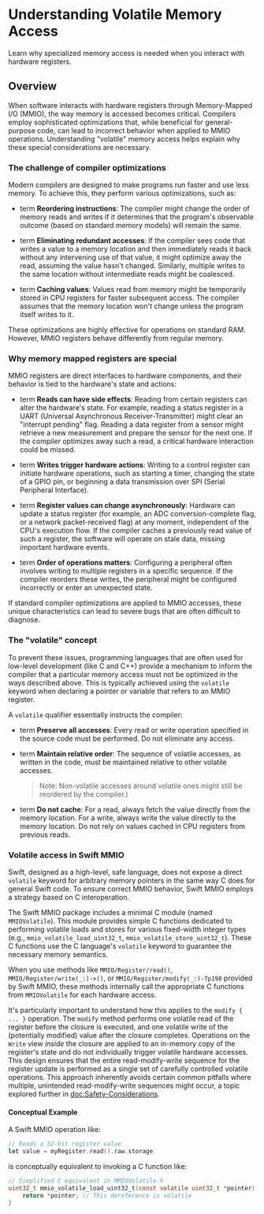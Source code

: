 # Understanding Volatile Memory Access

Learn why specialized memory access is needed when you interact with hardware registers.

## Overview

When software interacts with hardware registers through Memory-Mapped I/O (MMIO), the way memory is accessed becomes critical. Compilers employ sophisticated optimizations that, while beneficial for general-purpose code, can lead to incorrect behavior when applied to MMIO operations. Understanding "volatile" memory access helps explain why these special considerations are necessary.

### The challenge of compiler optimizations

Modern compilers are designed to make programs run faster and use less memory. To achieve this, they perform various optimizations, such as:

- term **Reordering instructions**: The compiler might change the order of memory reads and writes if it determines that the program's observable outcome (based on standard memory models) will remain the same.

- term **Eliminating redundant accesses**: If the compiler sees code that writes a value to a memory location and then immediately reads it back without any intervening use of that value, it might optimize away the read, assuming the value hasn't changed. Similarly, multiple writes to the same location without intermediate reads might be coalesced.

- term **Caching values**: Values read from memory might be temporarily stored in CPU registers for faster subsequent access. The compiler assumes that the memory location won't change unless the program itself writes to it.

These optimizations are highly effective for operations on standard RAM. However, MMIO registers behave differently from regular memory.

### Why memory mapped registers are special

MMIO registers are direct interfaces to hardware components, and their behavior is tied to the hardware's state and actions:

- term **Reads can have side effects**: Reading from certain registers can alter the hardware's state. For example, reading a status register in a UART (Universal Asynchronous Receiver-Transmitter) might clear an "interrupt pending" flag. Reading a data register from a sensor might retrieve a new measurement and prepare the sensor for the next one. If the compiler optimizes away such a read, a critical hardware interaction could be missed.

- term **Writes trigger hardware actions**: Writing to a control register can initiate hardware operations, such as starting a timer, changing the state of a GPIO pin, or beginning a data transmission over SPI (Serial Peripheral Interface).

- term **Register values can change asynchronously**: Hardware can update a status register (for example, an ADC conversion-complete flag, or a network packet-received flag) at any moment, independent of the CPU's execution flow. If the compiler caches a previously read value of such a register, the software will operate on stale data, missing important hardware events.

- term **Order of operations matters**: Configuring a peripheral often involves writing to multiple registers in a specific sequence. If the compiler reorders these writes, the peripheral might be configured incorrectly or enter an unexpected state.

If standard compiler optimizations are applied to MMIO accesses, these unique characteristics can lead to severe bugs that are often difficult to diagnose.

### The "volatile" concept

To prevent these issues, programming languages that are often used for low-level development (like C and C++) provide a mechanism to inform the compiler that a particular memory access must not be optimized in the ways described above. This is typically achieved using the `volatile` keyword when declaring a pointer or variable that refers to an MMIO register.

A `volatile` qualifier essentially instructs the compiler:

- term **Preserve all accesses**: Every read or write operation specified in the source code must be performed. Do not eliminate any access.

- term **Maintain relative order**: The sequence of volatile accesses, as written in the code, must be maintained relative to other volatile accesses.
  > Note: Non-volatile accesses around volatile ones might still be reordered by the compiler.)

- term **Do not cache**: For a read, always fetch the value directly from the memory location. For a write, always write the value directly to the memory location. Do not rely on values cached in CPU registers from previous reads.

### Volatile access in Swift MMIO

Swift, designed as a high-level, safe language, does not expose a direct `volatile` keyword for arbitrary memory pointers in the same way C does for general Swift code. To ensure correct MMIO behavior, Swift MMIO employs a strategy based on C interoperation.

The Swift MMIO package includes a minimal C module (named `MMIOVolatile`). This module provides simple C functions dedicated to performing volatile loads and stores for various fixed-width integer types (e.g., `mmio_volatile_load_uint32_t`, `mmio_volatile_store_uint32_t`). These C functions use the C language's `volatile` keyword to guarantee the necessary memory semantics.

When you use methods like ``MMIO/Register/read()``, ``MMIO/Register/write(_:)->()``, or ``MMIO/Register/modify(_:)-7p198`` provided by Swift MMIO, these methods internally call the appropriate C functions from `MMIOVolatile` for each hardware access.

It's particularly important to understand how this applies to the `modify { ... }` operation. The `modify` method performs one volatile read of the register before the closure is executed, and one volatile write of the (potentially modified) value after the closure completes. Operations on the `Write` view *inside* the closure are applied to an in-memory copy of the register's state and do not individually trigger volatile hardware accesses. This design ensures that the entire read-modify-write sequence for the register update is performed as a single set of carefully controlled volatile operations. This approach inherently avoids certain common pitfalls where multiple, unintended read-modify-write sequences might occur, a topic explored further in <doc:Safety-Considerations>.

#### Conceptual Example

A Swift MMIO operation like:

```swift
// Reads a 32-bit register value
let value = myRegister.read().raw.storage
```

is conceptually equivalent to invoking a C function like:

```c
// Simplified C equivalent in MMIOVolatile.h
uint32_t mmio_volatile_load_uint32_t(const volatile uint32_t *pointer) {
    return *pointer; // This dereference is volatile
}
```

